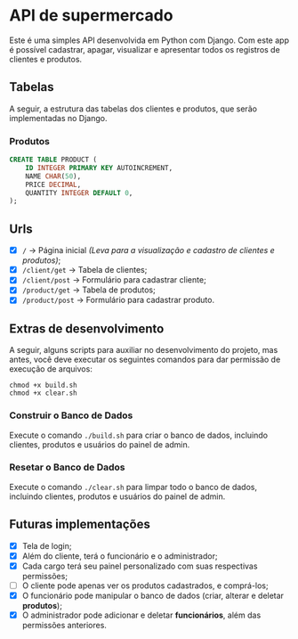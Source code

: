 # API de supermercado
Este é uma simples API desenvolvida em Python com Django. Com este app é possível cadastrar, apagar,
visualizar e apresentar todos os registros de clientes e produtos.

## Tabelas
A seguir, a estrutura das tabelas dos clientes e produtos, que serão implementadas no Django.

### Produtos

```SQL
CREATE TABLE PRODUCT (
	ID INTEGER PRIMARY KEY AUTOINCREMENT,
	NAME CHAR(50),
	PRICE DECIMAL,
	QUANTITY INTEGER DEFAULT 0,
);
```

## Urls
- [x] `/` -> Página inicial _(Leva para a visualização e cadastro de clientes e produtos)_;
- [x] `/client/get` -> Tabela de clientes;
- [x] `/client/post` -> Formulário para cadastrar cliente;
- [x] `/product/get` -> Tabela de produtos;
- [x] `/product/post` -> Formulário para cadastrar produto.

## Extras de desenvolvimento
A seguir, alguns scripts para auxiliar no desenvolvimento do projeto, mas antes, você deve executar os seguintes comandos para dar permissão de execução de arquivos:
```console
chmod +x build.sh
chmod +x clear.sh
```

### Construir o Banco de Dados
Execute o comando `./build.sh` para criar o banco de dados, incluindo clientes, produtos e usuários do
painel de admin.

### Resetar o Banco de Dados
Execute o comando `./clear.sh` para limpar todo o banco de dados, incluindo clientes, produtos e usuários
do painel de admin.

## Futuras implementações
- [x] Tela de login;
- [x] Além do cliente, terá o funcionário e o administrador;
- [x] Cada cargo terá seu painel personalizado com suas respectivas permissões;
- [ ] O cliente pode apenas ver os produtos cadastrados, e comprá-los;
- [x] O funcionário pode manipular o banco de dados (criar, alterar e deletar **produtos**);
- [x] O administrador pode adicionar e deletar **funcionários**, além das permissões anteriores.